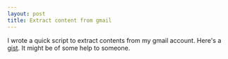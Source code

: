 ```yaml
---
layout: post
title: Extract content from gmail
---
```


I wrote a quick script to extract contents from my gmail account. Here's a [gist](<https://gist.github.com/2231347>). It might be of some help to someone.